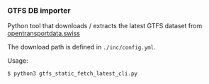### GTFS DB importer

Python tool that downloads / extracts the latest GTFS dataset from [opentransportdata.swiss](https://opentransportdata.swiss/de/dataset/timetable-2021-gtfs2020)

The download path is defined in `./inc/config.yml`.

Usage: 
```
$ python3 gtfs_static_fetch_latest_cli.py
```